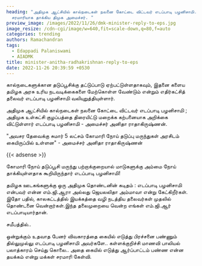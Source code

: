 ```yaml
---
heading: "அதிமுக ஆட்சியில் கால்நடைகள் நலனை கோட்டை விட்டவர் எடப்பாடி பழனிசாமி.
  சரமாரியாக தாக்கிய திமுக அமைச்சர். "
preview_image: /images/2022/11/26/dmk-minister-reply-to-eps.jpg
image_resize: /cdn-cgi/image/w=640,fit=scale-down,q=80,f=auto
categories: trending
authors: Ramachandran
tags:
  - Edappadi Palaniswami
  - AIADMK
title: minister-anitha-radhakrishnan-reply-to-eps
date: 2022-11-26 20:39:59 +0530
---
```

கால்நடைகளுக்கான தடுப்பூசிக்கு தட்டுப்பாடு ஏற்பட்டுள்ளதாகவும், இதனை களைய தமிழக அரசு உரிய நடவடிக்கைகளை மேற்கொள்ள வேண்டும் என்றும் எதிர்கட்சித் தலைவர் எடப்பாடி பழனிசாமி வலியுறுத்தியுள்ளார்.

அதிமுக ஆட்சியில் கால்நடைகள் நலனை கோட்டை விட்டவர் எடப்பாடி பழனிசாமி ; அதிமுக உள்கட்சி குழப்பத்தை திரையிட்டு மறைக்க கற்பனையாக அறிக்கை விட்டுள்ளார் எடப்பாடி பழனிசாமி - அமைச்சர் அனிதா ராதாகிருஷ்ணன்.

"அவசர தேவைக்கு சுமார் 5 லட்சம் கோமாரி நோய் தடுப்பு மருந்துகள் அரசிடம் கையிருப்பில் உள்ளன" - அமைச்சர் அனிதா ராதாகிருஷ்ணன்

{{< adsense >}}

கோமாரி நோய் தடுப்பூசி மருந்து பற்றாக்குறையால் மாடுகளுக்கு அம்மை நோய் தாக்கியுள்ளதாக கூறியிருந்தார் எடப்பாடி பழனிசாமி!

தமிழக ஊடகங்களுக்கு ஒரு அதிமுக தொண்டனின் கடிதம் : 
எடப்பாடி பழனிசாமி என்பவர் என்ன எம்.ஜி.ஆரா அல்லது ஜெயலலிதா அம்மாவா என்று கேட்கிறீர்கள். இதோ பதில், காலகட்டத்தில் இயக்கத்தை வழி நடத்திய தலைவர்கள் முதலில் தொண்டனை வென்றார்கள்.இந்த தலைமுறையை வென்ற எங்கள் எம்.ஜி.ஆர் எடப்பாடியார்தான்.

சமீபத்தில்..

ஒன்றுக்கும் உதவாத பேனர் விவகாரத்தை கையில் எடுத்து பிரச்சனை பண்ணும் தில்லுமுல்லு எடப்பாடி பழனிசாமி அவர்களே.. கள்ளக்குறிச்சி மாணவி பாலியல் பலாத்காரம் செய்து கொலை.. அதை கையில் எடுத்து ஆர்ப்பாட்டம் பண்ண என்ன தயக்கம் என்று மக்கள் சரமாரி கேள்வி.
